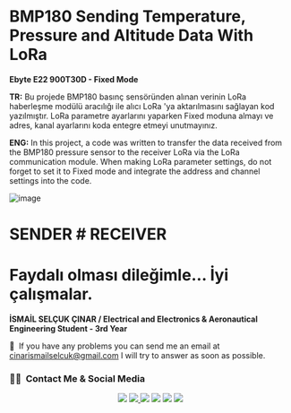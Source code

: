 # BMP180 Sending Temperature, Pressure and Altitude Data With LoRa
**Ebyte E22 900T30D - Fixed Mode**

**TR:** Bu projede BMP180 basınç sensöründen alınan verinin LoRa haberleşme modülü aracılığı ile alıcı LoRa 'ya aktarılmasını sağlayan kod yazılmıştır. LoRa parametre ayarlarını yaparken Fixed moduna almayı ve adres, kanal ayarlarını koda entegre etmeyi unutmayınız.

**ENG:** In this project, a code was written to transfer the data received from the BMP180 pressure sensor to the receiver LoRa via the LoRa communication module. When making LoRa parameter settings, do not forget to set it to Fixed mode and integrate the address and channel settings into the code.

![image](https://user-images.githubusercontent.com/74931027/167516877-6b165fce-af07-4026-944a-b8d9d45b6ed7.png)

# SENDER                             # RECEIVER


# Faydalı olması dileğimle... İyi çalışmalar.
**İSMAİL SELÇUK ÇINAR / Electrical and Electronics & Aeronautical Engineering Student - 3rd Year**

📧 &nbsp;If you have any problems you can send me an email at cinarismailselcuk@gmail.com I will try to answer as soon as possible.
### 🤝🏻 &nbsp;Contact Me & Social Media

<p align="center">
<a href="mailto:cinarismailselcuk@gmail.com"><img src="https://img.shields.io/badge/-Mail-D14836?style=flat&logo=Gmail&logoColor=white"/></a>
<a href="https://www.linkedin.com/in/ismailselcukcinar/"><img src="https://img.shields.io/badge/-LinkedIn-0077B5?style=flat&logo=Linkedin&logoColor=white%22"/</a>
<a href="https://instagram.com/ismail_selcuks"><img src="https://img.shields.io/badge/-Instagram_-E4405F?style=flat&logo=Instagram&logoColor=white"/></a>
<a href="https://twitter.com/ismail_selcuks"><img src="https://img.shields.io/badge/-Twitter_-1976c2?style=flat&logo=Twitter&logoColor=white"/></a>
<a href="https://www.youtube.com/channel/UCSt6rE5y6iklyFBpm-0xOYA"><img src="https://img.shields.io/badge/-YouTube_-c4302b?style=flat&logo=YouTube&logoColor=white"/></a>
<a href="https://discordapp.com/users/652243845790302239/"><img src="https://img.shields.io/badge/-Discord_-6A5ACD?style=flat&logo=Discord&logoColor=white"/></a>
</p>
